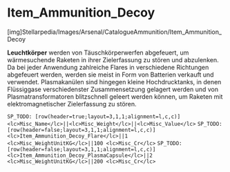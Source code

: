 # Item_Ammunition_Decoy

[img]Stellarpedia/Images/Arsenal/CatalogueAmmunition/Item_Ammunition_Decoy

**Leuchtkörper** werden von Täuschkörperwerfen abgefeuert, um wärmesuchende Raketen in ihrer Zielerfassung zu stören und abzulenken. Da bei jeder Anwendung zahlreiche Flares in verschiedene Richtungen abgefeuert werden, werden sie meist in Form von Batterien verkauft und verwendet. <hl>Plasmakanülen</hl> sind hingegen kleine Hochdrucktanks, in denen Flüssiggase verschiedenster Zusammensetzung gelagert werden und von Plasmatransformatoren blitzschnell geleert werden können, um Raketen mit elektromagnetischer Zielerfassung zu stören.

`SP_TODO: [row(header=true;layout=3,1,1;alignment=l,c,c)]<lc>Misc_Name</lc>||<lc>Misc_Weight</lc>||<lc>Misc_Value</lc>`
`SP_TODO: [row(header=false;layout=3,1,1;alignment=l,c,c)]<lc>Item_Ammunition_Decoy_Flare</lc>||1 <lc>Misc_WeightUnitKG</lc>||100 <lc>Misc_Cr</lc>`
`SP_TODO: [row(header=false;layout=3,1,1;alignment=l,c,c)]<lc>Item_Ammunition_Decoy_PlasmaCapsule</lc>||2 <lc>Misc_WeightUnitKG</lc>||200 <lc>Misc_Cr</lc>`